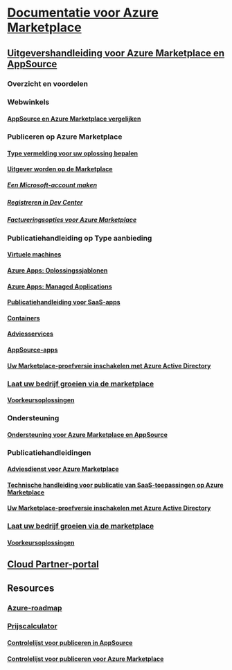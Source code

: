 # [Documentatie voor Azure Marketplace](index.md)  

## [Uitgevershandleiding voor Azure Marketplace en AppSource](./marketplace-publishers-guide.md)  
### Overzicht en voordelen  
### Webwinkels  
#### [AppSource en Azure Marketplace vergelijken](./comparing-appsource-azure-marketplace.md)  

### Publiceren op Azure Marketplace  
#### [Type vermelding voor uw oplossing bepalen](./determine-your-listing-type.md)  
#### [Uitgever worden op de Marketplace](./become-publisher.md)  
##### [Een Microsoft-account maken](./guidelines.md)
##### [Registreren in Dev Center](./register-dev-center.md) 
##### [Factureringsopties voor Azure Marketplace](./billing-options-azure-marketplace.md)  

### Publicatiehandleiding op Type aanbieding 
#### [Virtuele machines](./marketplace-virtual-machines.md)
#### [Azure Apps: Oplossingssjablonen](./marketplace-solution-templates.md)
#### [Azure Apps: Managed Applications](./marketplace-managed-apps.md)
#### [Publicatiehandleiding voor SaaS-apps](./marketplace-saas-applications-technical-publishing-guide.md) 
#### [Containers](./marketplace-containers.md)
#### [Adviesservices](./consulting-services.md)  
#### [AppSource-apps](./appsource-offer-publishing-guide.md)
#### [Uw Marketplace-proefversie inschakelen met Azure Active Directory](./enable-trial-using-azure-ad.md)

### [Laat uw bedrijf groeien via de marketplace](./grow-your-business-with-azure-marketplace.md)  
#### [Voorkeursoplossingen](./preferred-solutions.md) 

### Ondersteuning  
#### [Ondersteuning voor Azure Marketplace en AppSource](./support-azure-marketplace.md)  

### Publicatiehandleidingen  
#### [Adviesdienst voor Azure Marketplace](consulting-services.md)  
#### [Technische handleiding voor publicatie van SaaS-toepassingen op Azure Marketplace](marketplace-saas-applications-technical-publishing-guide.md) 
#### [Uw Marketplace-proefversie inschakelen met Azure Active Directory](./enable-trial-using-azure-ad.md)  

### [Laat uw bedrijf groeien via de marketplace](./grow-your-business-with-azure-marketplace.md)  
#### [Voorkeursoplossingen](./preferred-solutions.md) 

## [Cloud Partner-portal](./cloud-partner-portal/cloud-partner-portal-what-is-the-cloud-partner-portal.md)  

## Resources  
### [Azure-roadmap](https://azure.microsoft.com/roadmap/)  
### [Prijscalculator](https://azure.microsoft.com/pricing/calculator/)  


#### [Controlelijst voor publiceren in AppSource](./publishing-checklist-appsource.md)  
#### [Controlelijst voor publiceren voor Azure Marketplace](./publishing-checklist-azure-marketplace.md)  
